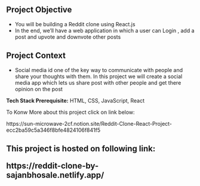 ## Project Objective

- You will be building a Reddit clone using React.js
- In the end, we’ll have a web application in which a user can Login , add a post and upvote and downvote other posts

## Project Context

- Social media id one of the key way to communicate with people and share your thoughts with them. In this project we will create a social media app which lets us share post with other people and get there opinion on the post

**Tech Stack Prerequisite:** HTML, CSS, JavaScript, React
<p> To Konw More about this project click on link below:</p>
https://sun-microwave-2cf.notion.site/Reddit-Clone-React-Project-ecc2ba59c5a346f8bfe4824106f841f5

<h2>This project is hosted on following link:</p>
 https://reddit-clone-by-sajanbhosale.netlify.app/
